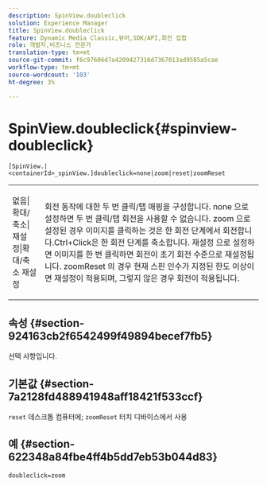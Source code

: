 ```yaml
---
description: SpinView.doubleclick
solution: Experience Manager
title: SpinView.doubleclick
feature: Dynamic Media Classic,뷰어,SDK/API,회전 집합
role: 개발자,비즈니스 전문가
translation-type: tm+mt
source-git-commit: f6c97606d7a4209427316d7367013ad9585a5cae
workflow-type: tm+mt
source-wordcount: '103'
ht-degree: 3%

---
```



# SpinView.doubleclick{#spinview-doubleclick}

`[SpinView.|<containerId>_spinView.]doubleclick=none|zoom|reset|zoomReset`

<table id="table_E314540D347D47699C04EB80D20C0721"> 
 <tbody> 
  <tr> 
   <td colname="col1"> <p> <span class="codeph"> 없음|확대/축소|재설정|확대/축소 재설정  </span> </p> </td> 
   <td colname="col2"> <p> 회전 동작에 대한 두 번 클릭/탭 매핑을 구성합니다. <span class="codeph"> none </span>으로 설정하면 두 번 클릭/탭 회전을 사용할 수 없습니다. <span class="codeph"> zoom </span>으로 설정된 경우 이미지를 클릭하는 것은 한 회전 단계에서 회전합니다.Ctrl+Click은 한 회전 단계를 축소합니다. <span class="codeph"> 재설정 </span>으로 설정하면 이미지를 한 번 클릭하면 회전이 초기 회전 수준으로 재설정됩니다. <span class="codeph"> zoomReset </span>의 경우 현재 스핀 인수가 지정된 한도 이상이면 재설정이 적용되며, 그렇지 않은 경우 회전이 적용됩니다. </p> </td> 
  </tr> 
 </tbody> 
</table>

## 속성 {#section-924163cb2f6542499f49894becef7fb5}

선택 사항입니다.

## 기본값 {#section-7a2128fd488941948aff18421f533ccf}

`reset` 데스크톱 컴퓨터에; `zoomReset` 터치 디바이스에서 사용

## 예 {#section-622348a84fbe4ff4b5dd7eb53b044d83}

`doubleclick=zoom`
